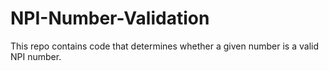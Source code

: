 # NPI-Number-Validation
This repo contains code that determines whether a given number is a valid NPI number.

